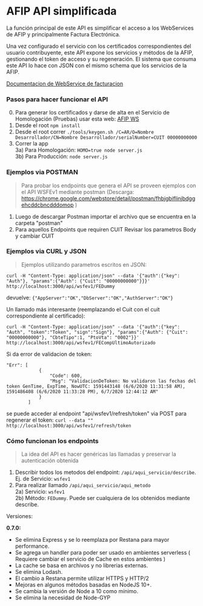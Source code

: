 
# AFIP API simplificada  

La función principal de este API es simplificar el acceso a los WebServices de AFIP y principalmente Factura Electrónica.

Una vez configurado el servicio con los certificados correspondientes del usuario contribuyente, este API expone los servicios y métodos de la AFIP, gestionando el token de acceso y su regeneración. El sistema que consuma este API lo hace con JSON con el mismo schema que los servicios de la AFIP.

[Documentacion de WebService de facturacion](https://www.afip.gob.ar/facturadecreditoelectronica/documentos/manual_desarrollador_COMPG.pdf)

### Pasos para hacer funcionar el API  
0) Para generar los certificados y darse de alta en el Servicio de Homologación (Pruebas) usar esta web: [AFIP WS](http://www.afip.gob.ar/ws)  
1) Desde el root ```npm install```  
2) Desde el root correr ```./tools/keygen.sh /C=AR/O=Nombre Desarrollador/CN=Nombre Desarrollador/serialNumber=CUIT 00000000000```  
3) Correr la app  
3a) Para Homologación: ```HOMO=true node server.js```  
3b) Para Producción: ```node server.js```    


### Ejemplos via POSTMAN  
> Para probar los endpoints que genera el API se proveen ejemplos con el API WSFEv1 mediante postman (Descarga: https://chrome.google.com/webstore/detail/postman/fhbjgbiflinjbdggehcddcbncdddomop )  

1) Luego de descargar Postman importar el archivo que se encuentra en la carpeta "postman"  
2) Para aquellos Endpoints que requiren CUIT Revisar los parametros Body y cambiar CUIT  

### Ejemplos via CURL y JSON

> Ejemplos utilizando parametros escritos en JSON:

```curl -H "Content-Type: application/json" --data '{"auth":{"key": "Auth"}, "params":{"Auth": {"Cuit": "00000000000"}}}' http://localhost:3000/api/wsfev1/FEDummy```

devuelve:
```{"AppServer":"OK","DbServer":"OK","AuthServer":"OK"}```

Un llamado más interesante (reemplazando el Cuit con el cuit correspondiente
  al certificado):

```
curl -H "Content-Type: application/json" --data '{"auth":{"key": "Auth", "token":"Token", "sign":"Sign"}, "params":{"Auth": {"Cuit": "00000000000"}, "CbteTipo":1, "PtoVta": "0002"}}' http://localhost:3000/api/wsfev1/FECompUltimoAutorizado
 ```

Si da error de validacion de token:
```
"Err": [
            {
                "Code": 600,
                "Msg": "ValidacionDeToken: No validaron las fechas del token GenTime, ExpTime, NowUTC: 1591443148 (6/6/2020 11:31:58 AM), 1591486408 (6/6/2020 11:33:28 PM), 6/7/2020 12:44:12 AM"
            }
        ]
```

se puede acceder al endpoint "api/wsfev1/refresh/token" via POST para regenerar el token:
```curl --data "" http://localhost:3000/api/wsfev1/refresh/token```




 ### Cómo funcionan los endpoints  
 > La idea del API es hacer genéricas las llamadas y preservar la autenticación obtenida  

 1) Describir todos los metodos del endpoint: ```/api/aqui_servicio/describe```. Ej. de Servicio: ```wsfev1```  
 2) Para realizar llamado ```/api/aqui_servicio/aqui_metodo```  
 2a) Servicio: ```wsfev1```  
 2b) Método: ```FEDummy```. Puede ser cualquiera de los obtenidos mediante describe.


Versiones:

__0.7.0:__  
- Se elimina Express y se lo reemplaza por Restana para mayor performance.
- Se agrega un handler para poder ser usado en ambientes serverless ( Requiere cambiar el servicio de Cache en estos ambientes )
- La cache se basa en archivos y no librerias externas.
- Se elimina Lodash.
- El cambio a Restana permite utilizar HTTPS y HTTP/2
- Mejoras en algunos métodos basadas en NodeJS 10+.
- Se cambia la versión de Node a 10 como mínimo.
- Se elimina la necesidad de Node-GYP
